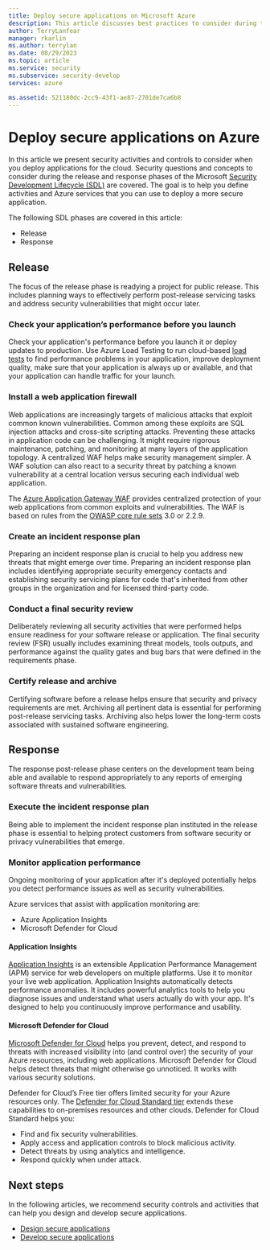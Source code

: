```yaml
---
title: Deploy secure applications on Microsoft Azure
description: This article discusses best practices to consider during the release and response phases of your web application project.
author: TerryLanfear
manager: rkarlin
ms.author: terrylan
ms.date: 08/29/2023
ms.topic: article
ms.service: security
ms.subservice: security-develop
services: azure

ms.assetid: 521180dc-2cc9-43f1-ae87-2701de7ca6b8
---
```


# Deploy secure applications on Azure
In this article we present security activities and controls to consider when you deploy applications for the cloud. Security questions and concepts to consider during the release and response phases of the Microsoft [Security Development Lifecycle (SDL)](/previous-versions/windows/desktop/cc307891(v=msdn.10)) are covered. The goal is to help you define activities and Azure services that you can use to deploy a more secure application.

The following SDL phases are covered in this article:

- Release
- Response

## Release
The focus of the release phase is readying a project for public release. This includes planning ways to effectively perform post-release servicing tasks and address security vulnerabilities that might occur later.

### Check your application’s performance before you launch

Check your application's performance before you launch it or deploy updates to production. Use Azure Load Testing to run cloud-based [load tests](../../load-testing/index.yml) to find performance problems in your application, improve deployment quality, make sure that your application is always up or available, and that your application can handle traffic for your launch.

### Install a web application firewall

Web applications are increasingly targets of malicious attacks that exploit common known vulnerabilities. Common among these exploits are SQL injection attacks and cross-site scripting attacks. Preventing these attacks in application code can be challenging. It might require rigorous maintenance, patching, and monitoring at many layers of the application topology. A centralized WAF helps make security management simpler. A WAF solution can also react to a security threat by patching a known vulnerability at a central location versus securing each individual web application.

The [Azure Application Gateway WAF](../../web-application-firewall/ag/ag-overview.md) provides centralized protection of your web applications from common exploits and vulnerabilities. The WAF is based on rules from the [OWASP core rule sets](https://owasp.org/www-project-modsecurity-core-rule-set/) 3.0 or 2.2.9.

### Create an incident response plan

Preparing an incident response plan is crucial to help you address new threats that might emerge over time. Preparing an incident response plan includes identifying appropriate security emergency contacts and establishing security servicing plans for code that's inherited from other groups in the organization and for licensed third-party code.

### Conduct a final security review

Deliberately reviewing all security activities that were performed helps ensure readiness for your software release or application. The final security review (FSR) usually includes examining threat models, tools outputs, and performance against the quality gates and bug bars that were defined in the requirements phase.

### Certify release and archive

Certifying software before a release helps ensure that security and privacy requirements are met. Archiving all pertinent data is essential for performing post-release servicing tasks. Archiving also helps lower the long-term costs associated with sustained software engineering.

## Response

The response post-release phase centers on the development team being able and available to respond appropriately to any reports of emerging software threats and vulnerabilities.

### Execute the incident response plan

Being able to implement the incident response plan instituted in the release phase is essential to helping protect customers from software security or privacy vulnerabilities that emerge.

### Monitor application performance

Ongoing monitoring of your application after it's deployed potentially helps you detect performance issues as well as security vulnerabilities.

Azure services that assist with application monitoring are:

  - Azure Application Insights
  - Microsoft Defender for Cloud

#### Application Insights

[Application Insights](/azure/azure-monitor/app/app-insights-overview) is an extensible Application Performance Management (APM) service for web developers on multiple platforms. Use it to monitor your live web application. Application Insights automatically detects performance anomalies. It includes powerful analytics tools to help you diagnose issues and understand what users actually do with your app. It's designed to help you continuously improve performance and usability.

#### Microsoft Defender for Cloud

[Microsoft Defender for Cloud](../../security-center/security-center-introduction.md) helps you prevent, detect, and respond to threats with increased visibility into (and control over) the security of your Azure resources, including web applications. Microsoft Defender for Cloud helps detect threats that might otherwise go unnoticed. It works with various security solutions.

Defender for Cloud’s Free tier offers limited security for your Azure resources only. The [Defender for Cloud Standard tier](../../security-center/security-center-get-started.md) extends these capabilities to on-premises resources and other clouds.
Defender for Cloud Standard helps you:

  - Find and fix security vulnerabilities.
  - Apply access and application controls to block malicious activity.
  - Detect threats by using analytics and intelligence.
  - Respond quickly when under attack.

## Next steps
In the following articles, we recommend security controls and activities that can help you design and develop secure applications.

- [Design secure applications](secure-design.md)
- [Develop secure applications](secure-develop.md)